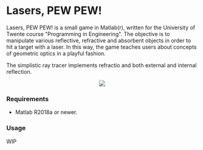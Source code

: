 # Lasers, PEW PEW!

Lasers, PEW PEW! is a small game in Matlab(r), written for the University of Twente course
"Programming in Engineering". The objective is to manipulate various reflective, refractive and
absorbent objects in order to hit a target with a laser. In this way, the game teaches users about
concepts of geometric optics in a playful fashion. 

The simplistic ray tracer implements refractio and both external and internal
reflection. 

<p align="center">
   <img src="https://i.imgur.com/x2HXmSE.png">
</p>

### Requirements

* Matlab R2018a or newer.

### Usage

WIP


